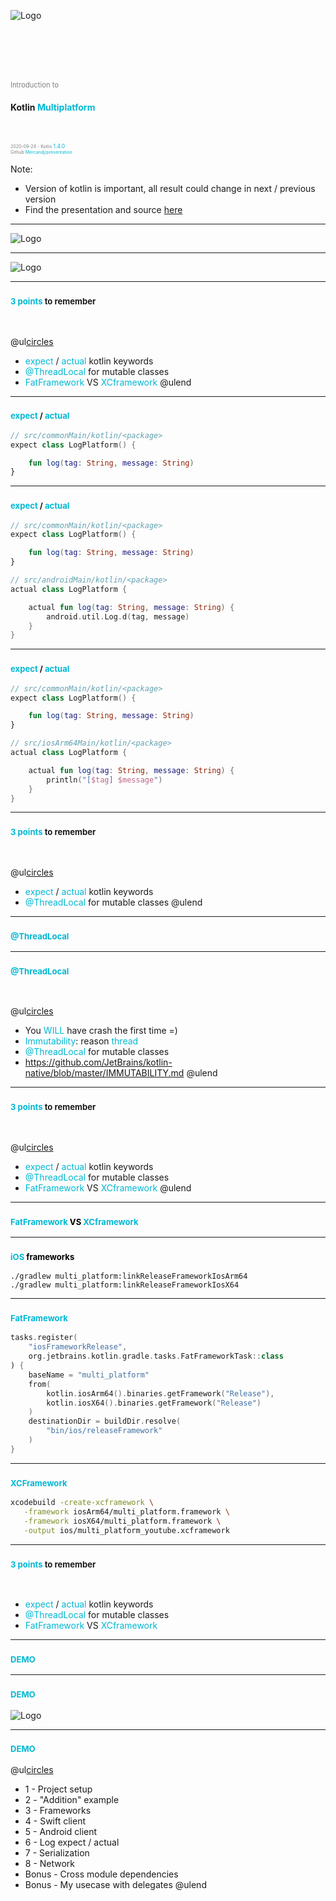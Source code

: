 ![Logo](mwm-6-kotlin-multiplatform-1/presentation/logo_1.png)

<br/>
<br/>
<br/>
<br/>

<span style="color:gray; font-size:0.8em;">Introduction to </span>
<br/>

#### <span style="text-transform: none">Kotlin </span> <span style="text-transform: none; color: #00B8D4">Multiplatform</span>
<br/>


<span style="color:gray; font-size:0.5em;">2020-09-24 - Kotlin </span> <span style="color: #00B8D4; font-size:0.6em;">1.4.0</span>
<br/>
<span style="color:gray; font-size:0.5em;">Github </span> <span style="color: #00B8D4; font-size:0.5em;">Mercandj/presentation</span>


Note:

- Version of kotlin is important, all result could change in next / previous version
- Find the presentation and source [here](https://github.com/Mercandj/presentation)

---

![Logo](mwm-6-kotlin-multiplatform-1/presentation/ios_android_fix.jpg)

---

![Logo](mwm-6-kotlin-multiplatform-1/presentation/ios_android.jpg)

---

### <span style="color: #00B8D4; text-transform: none; font-size:0.8em;">3 points</span><span style="text-transform: none; font-size:0.8em;"> to remember</span>
<br>

@ul[circles](true)
- <span style="color: #00B8D4">expect</span> / <span style="color: #00B8D4">actual</span> kotlin keywords
- <span style="color: #00B8D4">@ThreadLocal</span> for mutable classes
- <span style="color: #00B8D4">FatFramework</span> VS <span style="color: #00B8D4">XCframework</span>
@ulend

---

### <span style="text-transform: none; font-size:0.8em; color: #00B8D4;">expect </span><span style="text-transform: none; font-size:0.8em;"> / </span><span style="text-transform: none; font-size:0.8em; color: #00B8D4;"> actual</span>

```kotlin
// src/commonMain/kotlin/<package>
expect class LogPlatform() {

    fun log(tag: String, message: String)
}
```

---

### <span style="text-transform: none; font-size:0.8em; color: #00B8D4;">expect </span><span style="text-transform: none; font-size:0.8em;"> / </span><span style="text-transform: none; font-size:0.8em; color: #00B8D4;"> actual</span>

```kotlin
// src/commonMain/kotlin/<package>
expect class LogPlatform() {

    fun log(tag: String, message: String)
}
```

```kotlin
// src/androidMain/kotlin/<package>
actual class LogPlatform {

    actual fun log(tag: String, message: String) {
        android.util.Log.d(tag, message)
    }
}
```

---

### <span style="text-transform: none; font-size:0.8em; color: #00B8D4;">expect </span><span style="text-transform: none; font-size:0.8em;"> / </span><span style="text-transform: none; font-size:0.8em; color: #00B8D4;"> actual</span>

```kotlin
// src/commonMain/kotlin/<package>
expect class LogPlatform() {

    fun log(tag: String, message: String)
}
```

```kotlin
// src/iosArm64Main/kotlin/<package>
actual class LogPlatform {

    actual fun log(tag: String, message: String) {
        println("[$tag] $message")
    }
}
```

---

### <span style="color: #00B8D4; text-transform: none; font-size:0.8em;">3 points</span><span style="text-transform: none; font-size:0.8em;"> to remember</span>
<br>

@ul[circles](true)
- <span style="color: #00B8D4">expect</span> / <span style="color: #00B8D4">actual</span> kotlin keywords
- <span style="color: #00B8D4">@ThreadLocal</span> for mutable classes
@ulend

---

### <span style="text-transform: none; font-size:0.8em; color: #00B8D4;">@</span><span style="text-transform: none; font-size:0.8em; color: #00B8D4;">ThreadLocal</span>

---

### <span style="text-transform: none; font-size:0.8em; color: #00B8D4;">@</span><span style="text-transform: none; font-size:0.8em; color: #00B8D4;">ThreadLocal</span>
<br>

@ul[circles](true)
- You <span style="color: #00B8D4">WILL</span> have crash the first time =)
- <span style="color: #00B8D4">Immutability</span>: reason <span style="color: #00B8D4">thread</span>
- <span style="color: #00B8D4">@ThreadLocal</span> for mutable classes
- https://github.com/JetBrains/kotlin-native/blob/master/IMMUTABILITY.md
@ulend


---

### <span style="color: #00B8D4; text-transform: none; font-size:0.8em;">3 points</span><span style="text-transform: none; font-size:0.8em;"> to remember</span>
<br>

@ul[circles](true)
- <span style="color: #00B8D4">expect</span> / <span style="color: #00B8D4">actual</span> kotlin keywords
- <span style="color: #00B8D4">@ThreadLocal</span> for mutable classes
- <span style="color: #00B8D4">FatFramework</span> VS <span style="color: #00B8D4">XCframework</span>
@ulend


---

### <span style="text-transform: none; font-size:0.8em; color: #00B8D4;">FatFramework</span><span style="text-transform: none; font-size:0.8em; color: #000000;"> VS </span><span style="text-transform: none; font-size:0.8em; color: #00B8D4;">XCframework</span>

---

### <span style="text-transform: none; font-size:0.8em; color: #00B8D4;">iOS</span><span style="text-transform: none; font-size:0.8em; color: #000000;"> frameworks</span>

```shell
./gradlew multi_platform:linkReleaseFrameworkIosArm64
./gradlew multi_platform:linkReleaseFrameworkIosX64
```

---

### <span style="text-transform: none; font-size:0.8em; color: #00B8D4;">Fat</span><span style="text-transform: none; font-size:0.8em; color: #00B8D4;">Framework</span>

```kotlin
tasks.register(
    "iosFrameworkRelease",
    org.jetbrains.kotlin.gradle.tasks.FatFrameworkTask::class
) {
    baseName = "multi_platform"
    from(
        kotlin.iosArm64().binaries.getFramework("Release"),
        kotlin.iosX64().binaries.getFramework("Release")
    )
    destinationDir = buildDir.resolve(
        "bin/ios/releaseFramework"
    )
}
```

---

### <span style="text-transform: none; font-size:0.8em; color: #00B8D4;">XCFramework</span>

```bash
xcodebuild -create-xcframework \
   -framework iosArm64/multi_platform.framework \
   -framework iosX64/multi_platform.framework \
   -output ios/multi_platform_youtube.xcframework
```

---

### <span style="color: #00B8D4; text-transform: none; font-size:0.8em;">3 points</span><span style="text-transform: none; font-size:0.8em;"> to remember</span>
<br>

- <span style="color: #00B8D4">expect</span> / <span style="color: #00B8D4">actual</span> kotlin keywords
- <span style="color: #00B8D4">@ThreadLocal</span> for mutable classes
- <span style="color: #00B8D4">FatFramework</span> VS <span style="color: #00B8D4">XCframework</span>

---

### <span style="color: #00B8D4; text-transform: none; font-size:0.8em;">DEMO</span>

---

### <span style="color: #00B8D4; text-transform: none; font-size:0.8em;">DEMO</span>

![Logo](mwm-6-kotlin-multiplatform-1/presentation/ios_android.jpg)

---

### <span style="color: #00B8D4; text-transform: none; font-size:0.8em;">DEMO</span>

@ul[circles](true)
- 1 - Project setup
- 2 - "Addition" example
- 3 - Frameworks
- 4 - Swift client
- 5 - Android client
- 6 - Log expect / actual
- 7 - Serialization
- 8 - Network
- Bonus - Cross module dependencies
- Bonus - My usecase with delegates
@ulend
